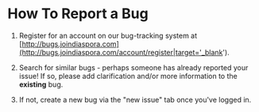 # How To Report a Bug

1. Register for an account on our bug-tracking system at [http://bugs.joindiaspora.com](http://bugs.joindiaspora.com/account/register|target='_blank').

2. Search for similar bugs - perhaps someone has already reported your issue! If so, please add
clarification and/or more information to the **existing** bug.

3. If not, create a new bug via the "new issue" tab once you've logged in.
